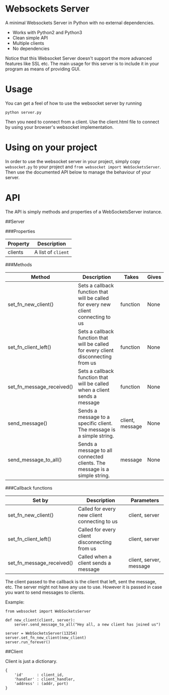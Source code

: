 Websockets Server
=======================

A minimal Websockets Server in Python with no external dependencies.

  * Works with Python2 and Python3
  * Clean simple API
  * Multiple clients
  * No dependencies
  
Notice that this Websocket Server doesn't support the more advanced features
like SSL etc. The main usage for this server is to include it in your program
as means of providing GUI.


Usage
=======================
You can get a feel of how to use the websocket server by running

    python server.py
    
Then you need to connect from a client. Use the client.html file to connect
by using your browser's websocket implementation.


Using on your project
=======================
In order to use the websocket server in your project, simply
copy `websocket.py` to your project and `from websocket import WebSocketsServer`.
Then use the documented API below to manage the behaviour of your server.


API
=======================

The API is simply methods and properties of a WebSocketsServer instance.

##Server

###Properties

| Property | Description          |
|----------|----------------------|
| clients  | A list of `client`   |


###Methods

| Method                    | Description                                                                         | Takes           | Gives |
|---------------------------|-------------------------------------------------------------------------------------|-----------------|-------|
| set_fn_new_client()       | Sets a callback function that will be called for every new client connecting to us  | function        | None  |
| set_fn_client_left()      | Sets a callback function that will be called for every client disconnecting from us | function        | None  |
| set_fn_message_received() | Sets a callback function that will be called when a client sends a message          | function        | None  |
| send_message()            | Sends a message to a specific client. The message is a simple string.               | client, message | None  |
| send_message_to_all()     | Sends a message to all connected clients. The message is a simple string.           | message         | None  |


###Callback functions

| Set by                    | Description                                   | Parameters              |
|---------------------------|-----------------------------------------------|-------------------------|
| set_fn_new_client()       | Called for every new client connecting to us  | client, server          |
| set_fn_client_left()      | Called for every client disconnecting from us | client, server          |
| set_fn_message_received() | Called when a client sends a message          | client, server, message |


The client passed to the callback is the client that left, sent the message, etc. The server might not have any use to use. However it is
passed in case you want to send messages to clients.


Example:
````
from websocket import WebSocketsServer

def new_client(client, server):
	server.send_message_to_all("Hey all, a new client has joined us")

server = WebSocketsServer(13254)
server.set_fn_new_client(new_client)
server.run_forever()
````

##Client

Client is just a dictionary.

````
{
	'id'      : client_id,
	'handler' : client_handler,
	'address' : (addr, port)
}
````

